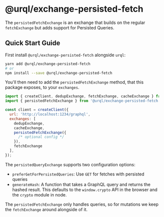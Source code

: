 # @urql/exchange-persisted-fetch

The `persistedFetchExchange` is an exchange that builds on the regular `fetchExchange`
but adds support for Persisted Queries.

## Quick Start Guide

First install `@urql/exchange-persisted-fetch` alongside `urql`:

```sh
yarn add @urql/exchange-persisted-fetch
# or
npm install --save @urql/exchange-persisted-fetch
```

You'll then need to add the `persistedFetchExchange` method, that this package exposes,
to your `exchanges`.

```js
import { createClient, dedupExchange, fetchExchange, cacheExchange } from 'urql';
import { persistedFetchExchange } from '@urql/exchange-persisted-fetch';

const client = createClient({
  url: 'http://localhost:1234/graphql',
  exchanges: [
    dedupExchange,
    cacheExchange,
    persistedFetchExchange({
      /* optional config */
    }),
    fetchExchange
  ],
});
```

The `persistedQueryExchange` supports two configuration options:

- `preferGetForPersistedQueries`: Use `GET` for fetches with persisted queries
- `generateHash`: A function that takes a GraphQL query and returns the hashed result. This defaults to the `window.crypto` API in the browser and the `crypto` module in node.

The `persistedFetchExchange` only handles queries, so for mutations we keep the
`fetchExchange` around alongside of it.
